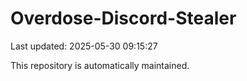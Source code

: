 # Overdose-Discord-Stealer

Last updated: 2025-05-30 09:15:27

This repository is automatically maintained.
